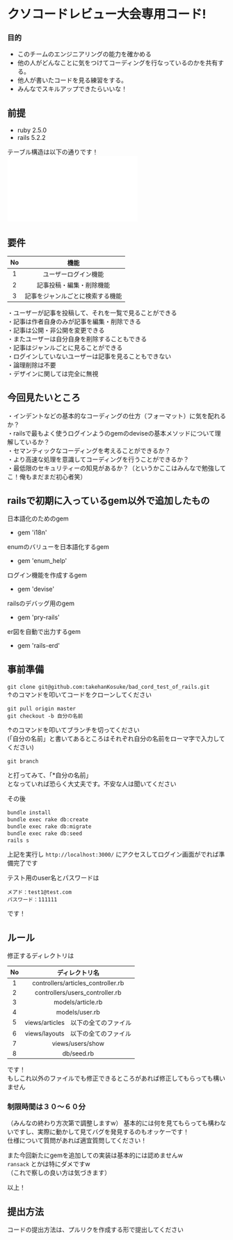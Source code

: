 # クソコードレビュー大会専用コード!
### 目的
- このチームのエンジニアリングの能力を確かめる  
- 他の人がどんなことに気をつけてコーディングを行なっているのかを共有する。  
- 他人が書いたコードを見る練習をする。  
- みんなでスキルアップできたらいいな！  

## 前提
- ruby 2.5.0  
- rails 5.2.2  

テーブル構造は以下の通りです！  
![テーブル構造](erd.pdf)  

## 要件
| No | 機能 |
|:------:|:------:|
| 1 | ユーザーログイン機能 |
| 2 | 記事投稿・編集・削除機能 |
| 3 | 記事をジャンルごとに検索する機能 |

・ユーザーが記事を投稿して、それを一覧で見ることができる  
・記事は作者自身のみが記事を編集・削除できる  
・記事は公開・非公開を変更できる  
・またユーザーは自分自身を削除することもできる  
・記事はジャンルごとに見ることができる  
・ログインしていないユーザーは記事を見ることもできない  
・論理削除は不要  
・デザインに関しては完全に無視  

## 今回見たいところ
・インデントなどの基本的なコーディングの仕方（フォーマット）に気を配れるか？  
・railsで最もよく使うログインようのgemのdeviseの基本メソッドについて理解しているか？  
・セマンティックなコーディングを考えることができるか？  
・より高速な処理を意識してコーディングを行うことができるか？  
・最低限のセキュリティーの知見があるか？（というかここはみんなで勉強してこ！俺もまだまだ初心者笑）  

## railsで初期に入っているgem以外で追加したもの
日本語化のためのgem  
- gem 'i18n'  

enumのバリューを日本語化するgem    
- gem 'enum_help'  

ログイン機能を作成するgem  
- gem 'devise'  

railsのデバッグ用のgem  
- gem 'pry-rails'  

er図を自動で出力するgem  
- gem 'rails-erd'  

## 事前準備
```git clone git@github.com:takehanKosuke/bad_cord_test_of_rails.git```  
↑のコマンドを叩いてコードをクローンしてください  

```
git pull origin master  
git checkout -b 自分の名前
```
↑のコマンドを叩いてブランチを切ってください  
(「自分の名前」と書いてあるところはそれぞれ自分の名前をローマ字で入力してください)  
```
git branch
```
と打ってみて、「*自分の名前」  
となっていれば恐らく大丈夫です。不安な人は聞いてください

その後
```
bundle install
bundle exec rake db:create
bundle exec rake db:migrate
bundle exec rake db:seed
rails s
```
上記を実行し
```http://localhost:3000/```
にアクセスしてログイン画面がでれば準備完了です  

テスト用のuser名とパスワードは
```
メアド：test1@test.com  
パスワード：111111
```
です！

## ルール

修正するディレクトリは  

| No | ディレクトリ名 |
|:------:|:------:|
| 1 | controllers/articles_controller.rb |
| 2 | controllers/users_controller.rb |
| 3 | models/article.rb |
| 4 | models/user.rb |
| 5 | views/articles　以下の全てのファイル |
| 6 | views/layouts　以下の全てのファイル |
| 7 | views/users/show |
| 8 | db/seed.rb|

です！  
もしこれ以外のファイルでも修正できるところがあれば修正してもらっても構いません

### 制限時間は３０〜６０分  
（みんなの終わり方次第で調整しますw）
基本的には何を見てもらっても構わないですし、実際に動かして見てバグを発見するのもオッケーです！  
仕様について質問があれば適宜質問してください！  

また今回新たにgemを追加しての実装は基本的には認めませんw  
```ransack``` とかは特にダメですw  
（これで察しの良い方は気づきます）

以上！

## 提出方法
コードの提出方法は、プルリクを作成する形で提出してください
